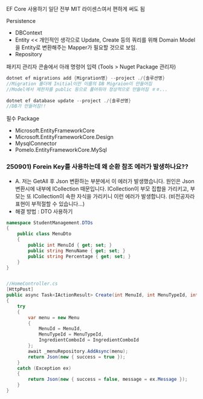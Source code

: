 EF Core 사용하기
일단 전부 MIT 라이센스여서 편하게 써도 됨

Persistence
- DBContext
- Entity << 개인적인 생각으로 Update, Create 등의 쿼리를 위해 Domain Model을 Entity로 변환해주는 Mapper가 필요할 것으로 보임.
- Repository

패키지 관리자 콘솔에서 아래 명령어 입력 (Tools > Nuget Package 관리자)
```cpp
dotnet ef migrations add {Migration명} --project ./{솔루션명}
//Migration 폴더에 Initial이란 이름의 DB Migraion이 만들어짐
//Model에서 제한자를 public 등으로 풀어줘야 정상적으로 만들어짐 ㅎㅎ...
	
dotnet ef database update --project ./{솔루션명}
//DB가 만들어짐!!
```

필수 Package
- Microsoft.EntityFrameworkCore
- Microsoft.EntityFrameworkCore.Design
- MysqlConnector
- Pomelo.EntityFrameworkCore.MySql

### 250901) Forein Key를 사용하는데 왜 순환 참조 에러가 발생하나요??
- A. 저는 GetAll 후 Json 변환하는 부분에서 이 에러가 발생했습니다. 원인은 Json 변환시에 내부에 ICollection 때문입니다. ICollection이 부모 집합을 가리키고, 부모는 또 ICollection이 속한 자식을 가리키니 이런 에러가 발생합니다. (비전공자라 표현이 부적절할 수 있습니다...)
- 해결 방법 : DTO 사용하기

```csharp
namespace StudentManagement.DTOs
{
    public class MenuDto
    {
        public int MenuId { get; set; }
        public string MenuName { get; set; }
        public string Percentage { get; set; }
    }
}


//HomeController.cs
[HttpPost]
public async Task<IActionResult> Create(int MenuId, int MenuTypeId, int IngredientComboId)
{
    try
    {
        var menu = new Menu
        {
            MenuId = MenuId,
            MenuTypeId = MenuTypeId,
            IngredientComboId = IngredientComboId
        };
        await _menuRepository.AddAsync(menu);
        return Json(new { success = true });
    }
    catch (Exception ex)
    {
        return Json(new { success = false, message = ex.Message });
    }
}
```
